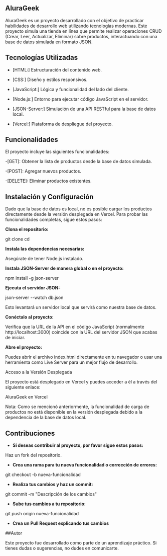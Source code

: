 ## AluraGeek

AluraGeek es un proyecto desarrollado con el objetivo de practicar habilidades de desarrollo web utilizando tecnologías modernas. Este proyecto simula una tienda en línea que permite realizar operaciones CRUD (Crear, Leer, Actualizar, Eliminar) sobre productos, interactuando con una base de datos simulada en formato JSON.

## Tecnologías Utilizadas

- [HTML:] Estructuración del contenido web.

- [CSS:] Diseño y estilos responsivos.

- [JavaScript:] Lógica y funcionalidad del lado del cliente.

- [Node.js:] Entorno para ejecutar código JavaScript en el servidor.

- [JSON-Server:] Simulación de una API RESTful para la base de datos local.

- [Vercel:] Plataforma de despliegue del proyecto.

## Funcionalidades

El proyecto incluye las siguientes funcionalidades:

-[GET]: Obtener la lista de productos desde la base de datos simulada.

-[POST]: Agregar nuevos productos.

-[DELETE]: Eliminar productos existentes.

## Instalación y Configuración

Dado que la base de datos es local, no es posible cargar los productos directamente desde la versión desplegada en Vercel. Para probar las funcionalidades completas, sigue estos pasos:

**Clona el repositorio:**

git clone <url-del-repositorio>
cd <nombre-del-repositorio>

**Instala las dependencias necesarias:**

Asegúrate de tener Node.js instalado.

**Instala JSON-Server de manera global o en el proyecto:**

npm install -g json-server

**Ejecuta el servidor JSON:**

json-server --watch db.json

Esto levantará un servidor local que servirá como nuestra base de datos.

**Conéctalo al proyecto:**

Verifica que la URL de la API en el código JavaScript (normalmente http://localhost:3000) coincide con la URL del servidor JSON que acabas de iniciar.

**Abre el proyecto:**

Puedes abrir el archivo index.html directamente en tu navegador o usar una herramienta como Live Server para un mejor flujo de desarrollo.

Acceso a la Versión Desplegada

El proyecto está desplegado en Vercel y puedes acceder a él a través del siguiente enlace:

AluraGeek en Vercel

Nota: Como se mencionó anteriormente, la funcionalidad de carga de productos no está disponible en la versión desplegada debido a la dependencia de la base de datos local.

## Contribuciones

- **Si deseas contribuir al proyecto, por favor sigue estos pasos:**

Haz un fork del repositorio.

- **Crea una rama para tu nueva funcionalidad o corrección de errores:**

git checkout -b nueva-funcionalidad

- **Realiza tus cambios y haz un commit:**

git commit -m "Descripción de los cambios"

- **Sube tus cambios a tu repositorio:**

git push origin nueva-funcionalidad

- **Crea un Pull Request explicando tus cambios**

##Autor

Este proyecto fue desarrollado como parte de un aprendizaje práctico. Si tienes dudas o sugerencias, no dudes en comunicarte.
